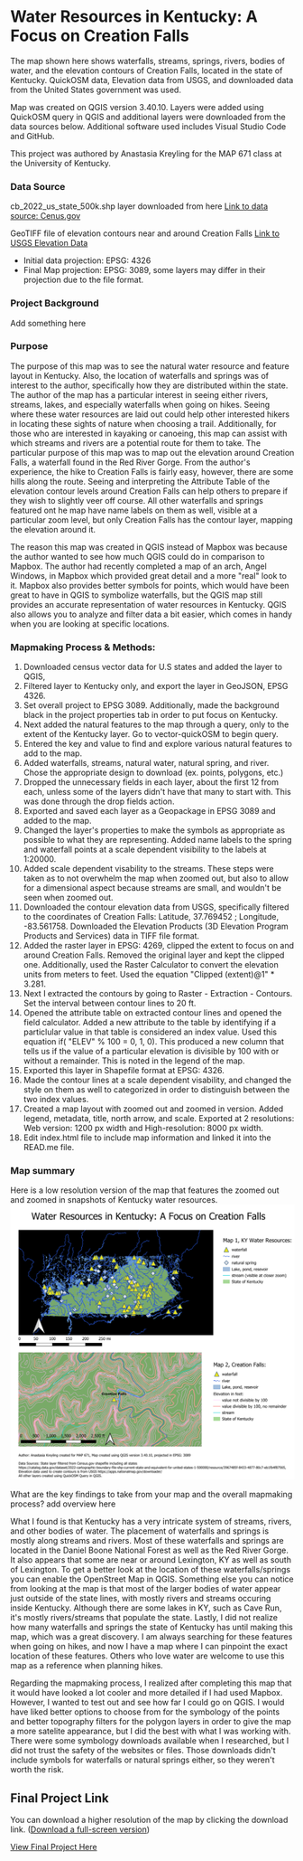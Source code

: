 
# Water Resources in Kentucky: A Focus on Creation Falls

The map shown here shows waterfalls, streams, springs, rivers, bodies of water, and the elevation contours of Creation Falls, located in the state of Kentucky. QuickOSM data, Elevation data from USGS, and downloaded data from the United States government was used.

Map was created on QGIS version 3.40.10. Layers were added using QuickOSM query in QGIS and additional layers were downloaded from the data sources below. Additional software used includes Visual Studio Code and GitHub. 

This project was authored by Anastasia Kreyling for the MAP 671 class at the University of Kentucky.

### Data Source

cb_2022_us_state_500k.shp layer downloaded from here [Link to data source: Cenus.gov](https://www.census.gov/cgi-bin/geo/shapefiles/index.php)   


GeoTIFF file of elevation contours near and around Creation Falls [Link to USGS Elevation Data](https://apps.nationalmap.gov/downloader/)


* Initial data projection: EPSG: 4326
* Final Map projection: EPSG: 3089, some layers may differ in their projection due to the file format.

### Project Background

Add something here

### Purpose

The purpose of this map was to see the natural water resource and feature layout in Kentucky. Also, the location of waterfalls and springs was of interest to the author, specifically how they are distributed within the state. The author of the map has a particular interest in seeing either rivers, streams, lakes, and especially waterfalls when going on hikes. Seeing where these water resources are laid out could help other interested hikers in locating these sights of nature when choosing a trail. Additionally, for those who are interested in kayaking or canoeing, this map can assist with which streams and rivers are a potential route for them to take. The particular purpose of this map was to map out the elevation around Creation Falls, a waterfall found in the Red River Gorge. From the author's experience, the hike to Creation Falls is fairly easy, however, there are some hills along the route. Seeing and interpreting the Attribute Table of the elevation contour levels around Creation Falls can help others to prepare if they wish to slightly veer off course. All other waterfalls and springs featured ont he map have name labels on them as well, visible at a particular zoom level, but only Creation Falls has the contour layer, mapping the elevation around it. 

The reason this map was created in QGIS instead of Mapbox was because the author wanted to see how much QGIS could do in comparison to Mapbox. The author had recently completed a map of an arch, Angel Windows, in Mapbox which provided great detail and a more "real" look to it. Mapbox also provides better symbols for points, which would have been great to have in QGIS to symbolize waterfalls, but the QGIS map still provides an accurate representation of water resources in Kentucky. QGIS also allows you to analyze and filter data a bit easier, which comes in handy when you are looking at specific locations. 

### Mapmaking Process & Methods:

1. Downloaded census vector data for U.S states and added the layer to QGIS,
2. Filtered layer to Kentucky only, and export the layer in GeoJSON, EPSG 4326.
3. Set overall project to EPSG 3089. Additionally, made the background black in the project properties tab in order to put focus on Kentucky. 
4. Next added the natural features to the map through a query, only to the extent of the Kentucky layer. Go to vector-quickOSM to begin query.
5. Entered the key and value to find and explore various natural features to add to the map. 
6. Added waterfalls, streams, natural water, natural spring, and river. Chose the appropriate design to download (ex. points, polygons, etc.)
7. Dropped the unnecessary fields in each layer, about the first 12 from each, unless some of the layers didn't have that many to start with. This was done through the drop fields action.
8. Exported and saved each layer as a Geopackage in EPSG 3089 and added to the map.
9. Changed the layer's properties to make the symbols as appropriate as possible to what they are representing. Added name labels to the spring and waterfall points at a scale dependent visibility to the labels at 1:20000.
10. Added scale dependent visability to the streams. These steps were taken as to not overwhelm the map when zoomed out, but also to allow for a dimensional aspect because streams are small, and wouldn't be seen when zoomed out.
11. Downloaded the contour elevation data from USGS, specifically filtered to the coordinates of Creation Falls: Latitude, 37.769452 ; Longitude, -83.561758. Downloaded the Elevation Products (3D Elevation Program Products and Services) data in TIFF file format.
12. Added the raster layer in EPSG: 4269, clipped the extent to focus on and around Creation Falls. Removed the original layer and kept the clipped one. Additionally, used the Raster Calculator to convert the elevation units from meters to feet. Used the equation "Clipped (extent)@1"  *  3.281. 
13. Next I extracted the contours by going to Raster - Extraction - Contours. Set the interval between contour lines to 20 ft. 
14. Opened the attribute table on extracted contour lines and opened the field calculator. Added a new attribute to the table by identifying if a particlular value in that table is considered an index value. Used this equation  if(  "ELEV" % 100 = 0, 1, 0). This produced a new column that tells us if the value of a particular elevation is divisible by 100 with or without a remainder. This is noted in the legend of the map.
15. Exported this layer in Shapefile format at EPSG: 4326. 
16. Made the contour lines at a scale dependent visability, and changed the style on them as well to categorized in order to distinguish between the two index values.
17. Created a map layout with zoomed out and zoomed in version. Added legend, metadata, title, north arrow, and scale. Exported at 2 resolutions: Web version: 1200 px width and High-resolution: 8000 px width. 
18. Edit index.html file to include map information and linked it into the READ.me file.  


### Map summary

Here is a low resolution version of the map that features the zoomed out and zoomed in snapshots of Kentucky water resources. ![Waterfalls Map](Waterfalls-KY-lowresolution.png)

What are the key findings to take from your map and the overall mapmaking process? add overview here

What I found is that Kentucky has a very intricate system of streams, rivers, and other bodies of water. The placement of waterfalls and springs is mostly along streams and rivers. Most of these waterfalls and springs are located in the Daniel Boone National Forest as well as the Red River Gorge. It also appears that some are near or around Lexington, KY as well as south of Lexington. To get a better look at the location of these waterfalls/springs you can enable the OpenStreet Map in QGIS. Something else you can notice from looking at the map is that most of the larger bodies of water appear just outside of the state lines, with mostly rivers and streams occuring inside Kentucky. Although there are some lakes in KY, such as Cave Run, it's mostly rivers/streams that populate the state. Lastly, I did not realize how many waterfalls and springs the state of Kentucky has until making this map, which was a great discovery. I am always searching for these features when going on hikes, and now I have a map where I can pinpoint the exact location of these features. Others who love water are welcome to use this map as a reference when planning hikes. 

Regarding the mapmaking process, I realized after completing this map that it would have looked a lot cooler and more detailed if I had used Mapbox. However, I wanted to test out and see how far I could go on QGIS. I would have liked better options to choose from for the symbology of the points and better topography filters for the polygon layers in order to give the map a more satelite appearance, but I did the best with what I was working with. There were some symbology downloads available when I researched, but I did not trust the safety of the websites or files. Those downloads didn't include symbols for waterfalls or natural springs either, so they weren't worth the risk. 

## Final Project Link

You can download a higher resolution of the map by clicking the download link. (<a href="Waterfalls-KY-highresolution.png" target="_blank">Download a full-screen version</a>)

<a href="https://alkr227.github.io/Kentucky-waterfall-water" target="_blank">View Final Project Here</a>


